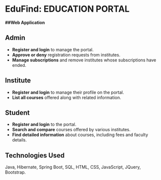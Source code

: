 # EduFind: EDUCATION PORTAL 
**##Web Application**

## Admin
- **Register and login** to manage the portal.
- **Approve or deny** registration requests from institutes.
- **Manage subscriptions** and remove institutes whose subscriptions have ended.

## Institute
- **Register and login** to manage their profile on the portal.
- **List all courses** offered along with related information.

## Student
- **Register and login** to the portal.
- **Search and compare** courses offered by various institutes.
- **Find detailed information** about courses, including fees and faculty details.

## Technologies Used
Java, Hibernate, Spring Boot, SQL, HTML, CSS, JavaScript, JQuery, Bootstrap.
